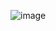 ![image](https://github.com/ktu0709/java_study/assets/44633204/4f937651-4280-4c96-9b5b-bcfef39674ff)
